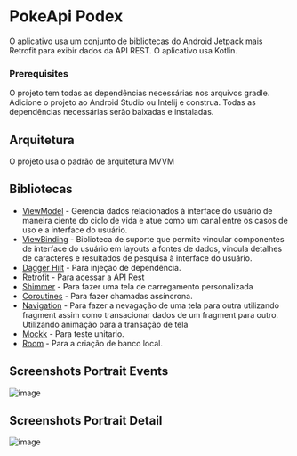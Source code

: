 # PokeApi Podex
O aplicativo usa um conjunto de bibliotecas do Android Jetpack mais Retrofit para exibir dados da API REST. O aplicativo usa Kotlin.

### Prerequisites
O projeto tem todas as dependências necessárias nos arquivos gradle. Adicione o projeto ao Android Studio ou Intelij e construa. Todas as dependências necessárias serão baixadas e instaladas.

## Arquitetura
O projeto usa o padrão de arquitetura MVVM

## Bibliotecas

* [ViewModel](https://developer.android.com/topic/libraries/architecture/viewmodel/) - Gerencia dados relacionados à interface do usuário de maneira ciente do ciclo de vida e atue como um canal entre os casos de uso e a interface do usuário.
* [ViewBinding](https://developer.android.com/topic/libraries/data-binding) - Biblioteca de suporte que permite vincular componentes de interface do usuário em layouts a fontes de dados, vincula detalhes de caracteres e resultados de pesquisa à interface do usuário.
* [Dagger Hilt](https://dagger.dev/hilt/) - Para injeção de dependência.
* [Retrofit](https://square.github.io/retrofit/) - Para acessar a API Rest
* [Shimmer](http://facebook.github.io/shimmer-android/) - Para fazer uma tela de carregamento personalizada
* [Coroutines](https://developer.android.com/kotlin/coroutines) - Para fazer chamadas assíncrona.
* [Navigation](https://developer.android.com/guide/navigation?gclid=Cj0KCQjw1vSZBhDuARIsAKZlijQJ3XnsaaoPInzVx8yar8xFRQoS0JXqjZ278w8AHUhZ6VuStSKzuy8aAqeSEALw_wcB&gclsrc=aw.ds) - Para fazer a nevagação de uma tela para outra utilizando fragment assim como transacionar dados de um fragment para outro. Utilizando animação para a transação de tela
* [Mockk](https://mockk.io/) - Para teste unitario.
* [Room](https://developer.android.com/jetpack/androidx/releases/room) - Para a criação de banco local.

## Screenshots Portrait Events
![image](https://user-images.githubusercontent.com/55321777/194098285-44f52db4-afb4-4837-b073-2e32f7261e1a.png)

## Screenshots Portrait Detail
![image](https://user-images.githubusercontent.com/55321777/194098377-088bb44a-da2e-40e5-8898-b3345bb9c4a5.png)


